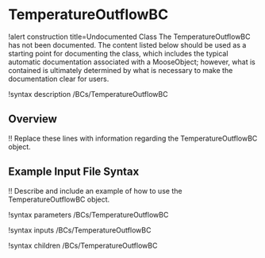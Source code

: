 # TemperatureOutflowBC

!alert construction title=Undocumented Class
The TemperatureOutflowBC has not been documented. The content listed below should be used as a starting point for
documenting the class, which includes the typical automatic documentation associated with a
MooseObject; however, what is contained is ultimately determined by what is necessary to make the
documentation clear for users.

!syntax description /BCs/TemperatureOutflowBC

## Overview

!! Replace these lines with information regarding the TemperatureOutflowBC object.

## Example Input File Syntax

!! Describe and include an example of how to use the TemperatureOutflowBC object.

!syntax parameters /BCs/TemperatureOutflowBC

!syntax inputs /BCs/TemperatureOutflowBC

!syntax children /BCs/TemperatureOutflowBC

